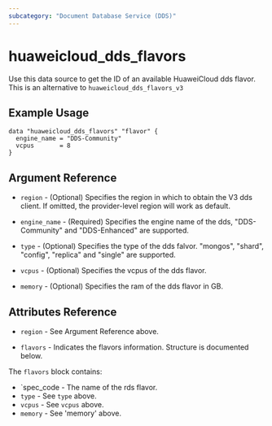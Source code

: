 ```yaml
---
subcategory: "Document Database Service (DDS)"
---
```


# huaweicloud\_dds\_flavors

Use this data source to get the ID of an available HuaweiCloud dds flavor.
This is an alternative to `huaweicloud_dds_flavors_v3`

## Example Usage

```hcl
data "huaweicloud_dds_flavors" "flavor" {
  engine_name = "DDS-Community"
  vcpus       = 8
}
```

## Argument Reference

* `region` - (Optional) Specifies the region in which to obtain the V3 dds client. If omitted, the provider-level region will work as default.

* `engine_name` - (Required) Specifies the engine name of the dds, "DDS-Community" and "DDS-Enhanced" are supported.

* `type` - (Optional) Specifies the type of the dds falvor. "mongos", "shard", "config", "replica" and "single" are supported.

* `vcpus` - (Optional) Specifies the vcpus of the dds flavor.

* `memory` - (Optional) Specifies the ram of the dds flavor in GB.


## Attributes Reference

* `region` - See Argument Reference above.

* `flavors` - Indicates the flavors information. Structure is documented below.

The `flavors` block contains:

* `spec_code - The name of the rds flavor.
* `type` - See `type` above.
* `vcpus` - See `vcpus` above.
* `memory` - See 'memory' above.
